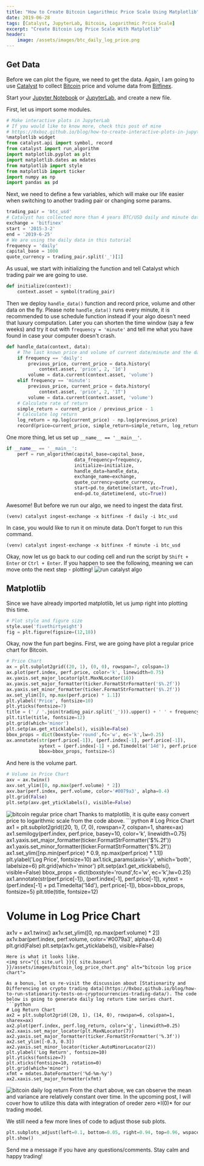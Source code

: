 ```yaml
---
title: "How to Create Bitcoin Logarithmic Price Scale Using Matplotlib"
date: 2019-06-28
tags: [Catalyst, JupyterLab, Bitcoin, Logarithmic Price Scale]
excerpt: "Create Bitcoin Log Price Scale With Matplotlib"
header:
    image: /assets/images/btc_daily_log_price.png
---
```

## Get Data
Before we can plot the figure, we need to get the data. Again, I am going to use [Catalyst](https://enigma.co/catalyst/) to collect [Bitcoin](https://bitcoin.org/bitcoin.pdf) price and volume data from [Bitfinex](https://www.bitfinex.com/).

Start your [Jupyter Notebook](https://jupyter.org/install) or [JupyterLab](https://jupyterlab.readthedocs.io/en/stable/), and create a new file.

First, let us import some modules.
```python
# Make interactive plots in JupyterLab
# If you would like to know more, check this post of mine
# https://0xboz.github.io/blog/how-to-create-interactive-plots-in-jupyterlab/
%matplotlib widget
from catalyst.api import symbol, record
from catalyst import run_algorithm
import matplotlib.pyplot as plt
import matplotlib.dates as mdates
from matplotlib import style
from matplotlib import ticker
import numpy as np
import pandas as pd
```
Next, we need to define a few variables, which will make our life easier when switching to another trading pair or changing some params.
```python
trading_pair = 'btc_usd'
# Catalyst has collected more than 4 years BTC/USD daily and minute data from Bitfinex
exchange = 'bitfinex'
start = '2015-3-2'
end = '2019-6-25'
# We are using the daily data in this tutorial
frequency = 'daily'
capital_base = 1000
quote_currency = trading_pair.split('_')[1]
```
As usual, we start with initializing the function and tell Catalyst which trading pair we are going to use.
```python
def initialize(context):
    context.asset = symbol(trading_pair)
```
Then we deploy ```handle_data()``` function and record price, volume and other data on the fly. Please note ```handle_data()``` runs every minute, it is recommended to use schedule function instead if your algo doesn't need that luxury computation. Later you can shorten the time window (say a few weeks) and try it out with ```frequency = 'minute'``` and tell me what you have found in case your computer doesn't crash.
```python
def handle_data(context, data):
    # The last known price and volume of current date/minute and the day/minute before
    if frequency == 'daily':
        previous_price, current_price = data.history(
            context.asset, 'price', 2, '1d')
        volume = data.current(context.asset, 'volume')
    elif frequency == 'minute':
        previous_price, current_price = data.history(
            context.asset, 'price', 2, '1T')
        volume = data.current(context.asset, 'volume')
    # Calculate rate of return
    simple_return = current_price / previous_price - 1
    # Calculate log return
    log_return = np.log(current_price) - np.log(previous_price)
    record(price=current_price, simple_return=simple_return, log_return=log_return, volume=volume)
```
One more thing, let us set up ```__name__ == '__main__'```.
```python
if __name__ == '__main__':   
    perf = run_algorithm(capital_base=capital_base,
                         data_frequency=frequency,
                         initialize=initialize,
                         handle_data=handle_data,                      
                         exchange_name=exchange,
                         quote_currency=quote_currency,
                         start=pd.to_datetime(start, utc=True),
                         end=pd.to_datetime(end, utc=True))
```
Awesome! But before we run our algo, we need to ingest the data first.
```
(venv) catalyst ingest-exchange -x bitfinex -f daily -i btc_usd
```
In case, you would like to run it on minute data. Don't forget to run this command.
```
(venv) catalyst ingest-exchange -x bitfinex -f minute -i btc_usd
```
Okay, now let us go back to our coding cell and run the script by ```Shift + Enter``` or ```Ctrl + Enter```. If you happen to see the following, meaning we can move onto the next step - plotting!
<img src="{{ site.url }}{{ site.baseurl }}/assets/images/run_catalyst_algo.png" alt="run catalyst algo">
## Matplotlib
Since we have already imported matplotlib, let us jump right into plotting this time.
```python
# Plot style and figure size
style.use('fivethirtyeight')
fig = plt.figure(figsize=(12,18))
```
Okay, now the fun part begins. First, we are going have plot a regular price chart for Bitcoin.
```python
# Price Chart
ax = plt.subplot2grid((20, 1), (0, 0), rowspan=7, colspan=1)
ax.plot(perf.index, perf.price, color='k', linewidth=0.75)
ax.yaxis.set_major_locator(plt.MaxNLocator(10))
ax.yaxis.set_major_formatter(ticker.FormatStrFormatter('$%.2f'))
ax.yaxis.set_minor_formatter(ticker.FormatStrFormatter('$%.2f'))
ax.set_ylim([0, np.max(perf.price) * 1.1])
plt.ylabel('Price', fontsize=10)
plt.yticks(fontsize=7)
title = (' / '.join(trading_pair.split('_'))).upper() + ' ' + frequency.title()
plt.title(title, fontsize=12)
plt.grid(which='minor')
plt.setp(ax.get_xticklabels(), visible=False)
bbox_props = dict(boxstyle='round',fc='w', ec='k',lw=0.25)
ax.annotate(str(perf.price[-1]), (perf.index[-1], perf.price[-1]),
            xytext = (perf.index[-1] + pd.Timedelta('14d'), perf.price[-1]), 
            bbox=bbox_props, fontsize=5)
```
And here is the volume part.
```python
# Volume in Price Chart
axv = ax.twinx()
axv.set_ylim([0, np.max(perf.volume) * 2])
axv.bar(perf.index, perf.volume, color='#0079a3', alpha=0.4)
plt.grid(False)
plt.setp(axv.get_yticklabels(), visible=False)
```
<img src="{{ site.url }}{{ site.baseurl }}/assets/images/bitcoin_regular_price_chart.png" alt="bitcoin regular price chart">
Thanks to matplotlib, it is quite easy convert price to logarithmic scale from the code above. 
```python
# Log Price Chart
ax1 = plt.subplot2grid((20, 1), (7, 0), rowspan=7, colspan=1, sharex=ax)
ax1.semilogy(perf.index, perf.price, basey=10, color='k', linewidth=0.75)
ax1.yaxis.set_major_formatter(ticker.FormatStrFormatter('$%.2f'))
ax1.yaxis.set_minor_formatter(ticker.FormatStrFormatter('$%.2f'))
ax1.set_ylim([np.min(perf.price) * 0.9, np.max(perf.price) * 1.1])
plt.ylabel('Log Price', fontsize=10)
ax1.tick_params(axis='y', which='both', labelsize=6)
plt.grid(which='minor')
plt.setp(ax1.get_xticklabels(), visible=False)
bbox_props = dict(boxstyle='round',fc='w', ec='k',lw=0.25)
ax1.annotate(str(perf.price[-1]), (perf.index[-1], perf.price[-1]),
            xytext = (perf.index[-1] + pd.Timedelta('14d'), perf.price[-1]), 
            bbox=bbox_props, fontsize=5)
plt.title(title, fontsize=12)

# Volume in Log Price Chart
ax1v = ax1.twinx()
ax1v.set_ylim([0, np.max(perf.volume) * 2])
ax1v.bar(perf.index, perf.volume, color='#0079a3', alpha=0.4)
plt.grid(False)
plt.setp(ax1v.get_yticklabels(), visible=False)
```
Here is what it looks like.
<img src="{{ site.url }}{{ site.baseurl }}/assets/images/bitcoin_log_price_chart.png" alt="bitcoin log price chart">

As a bonus, let us re-visit the discussion about [Stationarity and Differencing on crypto trading data](https://0xboz.github.io/blog/how-to-run-stationarity-tests-on-cryptocurrencies-trading-data/). The code below is going to generate daily log return time series chart.
```python
# Log Return Chart
ax2 = plt.subplot2grid((20, 1), (14, 0), rowspan=6, colspan=1, sharex=ax)
ax2.plot(perf.index, perf.log_return, color='g', linewidth=0.25)
ax2.xaxis.set_major_locator(plt.MaxNLocator(7))
ax2.yaxis.set_major_formatter(ticker.FormatStrFormatter('%.3f'))
ax2.set_ylim([-0.3, 0.3])
ax2.yaxis.set_minor_locator(ticker.AutoMinorLocator(2))
plt.ylabel('Log Return', fontsize=10)
plt.yticks(fontsize=7)
plt.xticks(fontsize=10, rotation=0)
plt.grid(which='minor')
xfmt = mdates.DateFormatter('%d-%m-%y')
ax2.xaxis.set_major_formatter(xfmt)
``` 
<img src="{{ site.url }}{{ site.baseurl }}/assets/images/bitcoin_daily_log_return.png" alt="bitcoin daily log return">
From the chart above, we can observe the mean and variance are relatively constant over time. In the upcoming post, I will cover how to utilize this data with integration of oreder zero *I(0)* for our trading model.

We still need a few more lines of code to adjust those sub plots.
```python
plt.subplots_adjust(left=0.1, bottom=0.05, right=0.94, top=0.96, wspace=0.2, hspace=1)
plt.show()
```

Send me a message if you have any questions/comments. Stay calm and happy trading!

